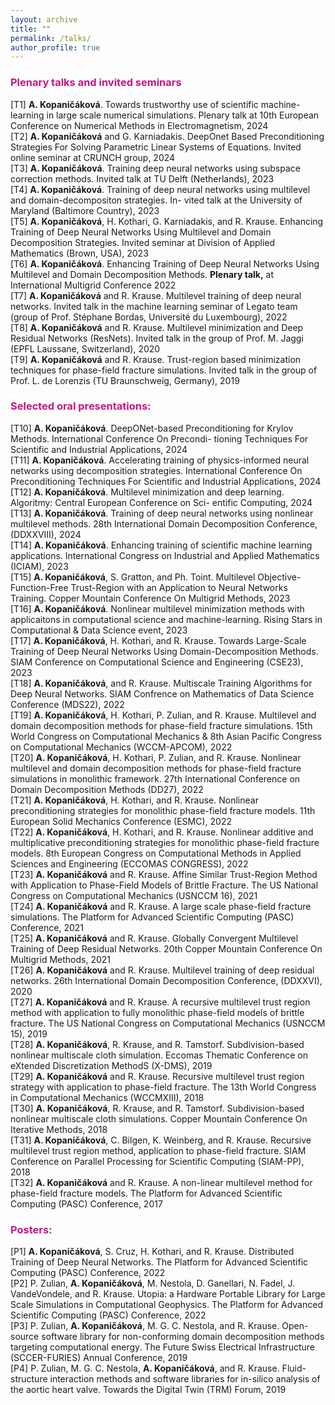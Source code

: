 ```yaml
---
layout: archive
title: ""
permalink: /talks/
author_profile: true
---
```


### <span style="color:rgb(199, 21, 133)">Plenary talks and invited seminars</span>
[T1] **A. Kopaničáková**. Towards trustworthy use of scientific machine-learning in large scale numerical simulations. Plenary talk at 10th European Conference on Numerical Methods in Electromagnetism, 2024<br />
[T2] **A. Kopaničáková** and G. Karniadakis. DeepOnet Based Preconditioning Strategies For Solving Parametric Linear Systems of Equations. Invited online seminar at CRUNCH group, 2024<br /> 
[T3] **A. Kopaničáková**. Training deep neural networks using subspace correction methods. Invited talk at TU Delft (Netherlands), 2023<br />
[T4] **A. Kopaničáková**. Training of deep neural networks using multilevel and domain-decompositon strategies. In- vited talk at the University of Maryland (Baltimore Country), 2023<br />
[T5] **A. Kopaničáková**, H. Kothari, G. Karniadakis, and R. Krause. Enhancing Training of Deep Neural Networks Using Multilevel and Domain Decomposition Strategies. Invited seminar at Division of Applied Mathematics (Brown, USA), 2023<br />
[T6] **A. Kopaničáková**. Enhancing Training of Deep Neural Networks Using Multilevel and Domain Decomposition Methods. **Plenary talk,** at International Multigrid Conference 2022<br />
[T7] **A. Kopaničáková** and R. Krause. Multilevel training of deep neural networks. Invited talk in the machine learning seminar of Legato team (group of Prof. Stéphane Bordas, Université du Luxembourg), 2022<br />
[T8] **A. Kopaničáková** and R. Krause. Multilevel minimization and Deep Residual Networks (ResNets). Invited talk in the group of Prof. M. Jaggi (EPFL Laussane, Switzerland), 2020<br />
[T9] **A. Kopaničáková** and R. Krause. Trust-region based minimization techniques for phase-field fracture simulations. Invited talk in the group of Prof. L. de Lorenzis (TU Braunschweig, Germany), 2019<br />


### <span style="color:rgb(199, 21, 133)">Selected oral presentations:</span>
[T10] **A. Kopaničáková**. DeepONet-based Preconditioning for Krylov Methods. International Conference On Precondi- tioning Techniques For Scientific and Industrial Applications, 2024<br />
[T11] **A. Kopaničáková**. Accelerating training of physics-informed neural networks using decomposition strategies. International Conference On Preconditioning Techniques For Scientific and Industrial Applications, 2024<br />
[T12] **A. Kopaničáková**. Multilevel minimization and deep learning. Algoritmy: Central European Conference on Sci- entific Computing, 2024<br />
[T13] **A. Kopaničáková**. Training of deep neural networks using nonlinear multilevel methods. 28th International Domain Decomposition Conference, (DDXXVIII), 2024<br />
[T14] **A. Kopaničáková**. Enhancing training of scientific machine learning applications. International Congress on Industrial and Applied Mathematics (ICIAM), 2023<br />
[T15] **A. Kopaničáková**, S. Gratton, and Ph. Toint. Multilevel Objective-Function-Free Trust-Region with an Application to Neural Networks Training. Copper Mountain Conference On Multigrid Methods, 2023<br />
[T16] **A. Kopaničáková**. Nonlinear multilevel minimization methods with applicaitons in computational science and machine-learning. Rising Stars in Computational & Data Science event, 2023<br />
[T17] **A. Kopaničáková**, H. Kothari, and R. Krause. Towards Large-Scale Training of Deep Neural Networks Using Domain-Decomposition Methods. SIAM Conference on Computational Science and Engineering  (CSE23), 2023<br />
[T18] **A. Kopaničáková**, and R. Krause. Multiscale Training Algorithms for Deep Neural Networks. SIAM Confrence on Mathematics of Data Science Conference (MDS22), 2022<br />
[T19] **A. Kopaničáková**, H. Kothari, P. Zulian, and R. Krause. Multilevel and domain decomposition methods for phase-field fracture simulations. 15th World Congress on Computational Mechanics & 8th Asian Pacific Congress on Computational Mechanics (WCCM-APCOM), 2022<br />
[T20] **A. Kopaničáková**, H. Kothari, P. Zulian, and R. Krause. Nonlinear multilevel and domain decomposition methods for phase-field fracture simulations in monolithic framework. 27th International Conference on Domain Decomposition Methods (DD27), 2022<br />
[T21] **A. Kopaničáková**, H. Kothari, and R. Krause. Nonlinear preconditioning strategies for monolithic phase-field fracture models. 11th European Solid Mechanics Conference (ESMC), 2022<br />
[T22] **A. Kopaničáková**, H. Kothari, and R. Krause. Nonlinear additive and multiplicative preconditioning strategies for monolithic phase-field fracture models. 8th European Congress on Computational Methods in Applied Sciences and Engineering (ECCOMAS CONGRESS), 2022<br />
[T23] **A. Kopaničáková** and R. Krause. Affine Similar Trust-Region Method with Application to Phase-Field Models of Brittle Fracture. The US National Congress on Computational Mechanics (USNCCM 16), 2021<br />
[T24] **A. Kopaničáková** and R. Krause. A large scale phase-field fracture simulations. The Platform for Advanced Scientific Computing (PASC) Conference, 2021<br />
[T25] **A. Kopaničáková** and R. Krause. Globally Convergent Multilevel Training of Deep Residual Networks. 20th Copper Mountain Conference On Multigrid Methods, 2021<br />
[T26] **A. Kopaničáková** and R. Krause. Multilevel training of deep residual networks. 26th International Domain Decomposition Conference, (DDXXVI), 2020<br />
[T27] **A. Kopaničáková** and R. Krause. A recursive multilevel trust region method with application to fully monolithic phase-field models of brittle fracture. The US National Congress on Computational Mechanics (USNCCM 15), 2019<br />
[T28] **A. Kopaničáková**, R. Krause, and R. Tamstorf. Subdivision-based nonlinear multiscale cloth simulation. Eccomas Thematic Conference on eXtended Discretization MethodS (X-DMS), 2019<br />
[T29] **A. Kopaničáková** and R. Krause. Recursive multilevel trust region strategy with application to phase-field fracture. The 13th World Congress in Computational Mechanics (WCCMXIII), 2018<br />
[T30] **A. Kopaničáková**, R. Krause, and R. Tamstorf. Subdivision-based nonlinear multiscale cloth simulations. Copper Mountain Conference On Iterative Methods, 2018<br />
[T31] **A. Kopaničáková**, C. Bilgen, K. Weinberg, and R. Krause. Recursive multilevel trust region method, application to phase-field fracture. SIAM Conference on Parallel Processing for Scientific Computing (SIAM-PP), 2018<br />
[T32] **A. Kopaničáková** and R. Krause. A non-linear multilevel method for phase-field fracture models. The Platform for Advanced Scientific Computing (PASC) Conference, 2017<br />


### <span style="color:rgb(199, 21, 133)">Posters:</span>
[P1] **A. Kopaničáková**, S. Cruz, H. Kothari, and R. Krause. Distributed Training of Deep Neural Networks. The
Platform for Advanced Scientific Computing (PASC) Conference, 2022<br />
[P2] P. Zulian, **A. Kopaničáková**, M. Nestola, D. Ganellari, N. Fadel, J. VandeVondele, and R. Krause. Utopia: a Hardware Portable Library for Large Scale Simulations in Computational Geophysics. The Platform for Advanced Scientific Computing (PASC) Conference, 2022<br />
[P3] P. Zulian, **A. Kopaničáková**, M. G. C. Nestola, and R. Krause. Open-source software library for non-conforming domain decomposition methods targeting computational energy. The Future Swiss Electrical Infrastructure (SCCER-FURIES) Annual Conference, 2019<br />
[P4] P. Zulian, M. G. C. Nestola, **A. Kopaničáková**, and R. Krause. Fluid-structure interaction methods and software libraries for in-silico analysis of the aortic heart valve. Towards the Digital Twin (TRM) Forum, 2019<br />

